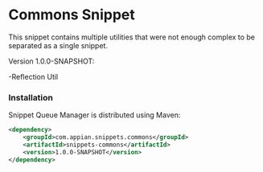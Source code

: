 # Commons Snippet 


This snippet contains multiple utilities that were not enough complex to be separated as a single snippet. 

Version 1.0.0-SNAPSHOT:

-Reflection Util

### Installation

Snippet Queue Manager is distributed using Maven:
```xml
<dependency>
	<groupId>com.appian.snippets.commons</groupId>
	<artifactId>snippets-commons</artifactId>
	<version>1.0.0-SNAPSHOT</version>
</dependency>
```

